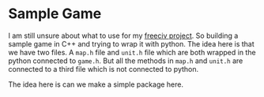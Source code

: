 # Sample Game

I am still unsure about what to use for my [freeciv project](https://github.com/yashbonde/freeciv-python). So building a sample game in C++ and trying to wrap it with python. The idea here is that we have two files. A `map.h` file and `unit.h` file which are both wrapped in the python connected to `game.h`. But all the methods in `map.h` and `unit.h` are connected to a third file which is not connected to python.

The idea here is can we make a simple package here.